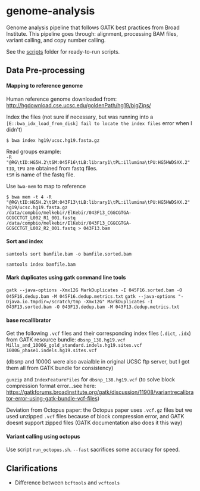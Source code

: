 # genome-analysis
Genome analysis pipeline that follows GATK best practices from Broad Institute. This pipeline goes through: alignment, processing BAM files, variant calling, and copy number calling. 

See the [scripts](https://github.com/programmingprincess/genome-analysis/tree/master/scripts) folder for ready-to-run scripts. 

## Data Pre-processing 

#### Mapping to reference genome 

Human reference genome downloaded from:
http://hgdownload.cse.ucsc.edu/goldenPath/hg19/bigZips/

Index the files (not sure if necessary, but was running into a `[E::bwa_idx_load_from_disk] fail to locate the index files` error when I didn't)

`$ bwa index hg19/ucsc.hg19.fasta.gz` 

Read groups example:  
`-R "@RG\tID:HG5H.2\tSM:045F16\tLB:library1\tPL:illumina\tPU:HG5HWDSXX.2"`  
`tID`, `tPU` are obtained from fastq files.   
`tSM` is name of the fastq file. 


Use `bwa-mem` to map to reference  

`$ bwa mem -t 4 -R "@RG\tID:HG5H.2\tSM:043F13\tLB:library1\tPL:illumina\tPU:HG5HWDSXX.2" hg19/ucsc.hg19.fasta.gz /data/compbio/melkebir/ElKebir/043F13_CGGCGTGA-GCGCCTGT_L002_R1_001.fastq /data/compbio/melkebir/ElKebir/043F13_CGGCGTGA-GCGCCTGT_L002_R2_001.fastq > 043F13.bam`

#### Sort and index 

`samtools sort bamfile.bam -o bamfile.sorted.bam`

`samtools index bamfile.bam` 

#### Mark duplicates using gatk command line tools

`gatk --java-options -Xmx12G MarkDuplicates -I 045F16.sorted.bam -O 045F16.dedup.bam -M 045F16.dedup.metrics.txt`
`gatk --java-options "-Djava.io.tmpdir=/scratch/tmp -Xmx12G" MarkDuplicates -I 043F13.sorted.bam -O 043F13.dedup.bam -M 043F13.dedup.metrics.txt`


#### base recallibrator 
Get the following `.vcf` files and their corresponding index files (`.dict`, `.idx`) from GATK resource bundle: 
`dbsnp_138.hg19.vcf`
`Mills_and_1000G_gold_standard.indels.hg19.sites.vcf`
`1000G_phase1.indels.hg19.sites.vcf`

(dbsnp and 1000G were also avaialble in original UCSC ftp server, but I got them all from GATK bundle for consistency)

`gunzip` and `IndexFeatureFiles` for `dbsnp_138.hg19.vcf` (to solve block compression format error...see here: https://gatkforums.broadinstitute.org/gatk/discussion/11908/variantrecalibrator-error-using-gatk-bundle-vcf-files)

Deviation from Octopus paper: the Octopus paper uses `.vcf.gz` files but we used unzipped `.vcf` files because of block compression error, and GATK doesnt support zipped files (GATK documentation also does it this way)



#### Variant calling using octopus 

Use script `run_octopus.sh`. 
`--fast` sacrifices some accuracy for speed. 


## Clarifications 
- Difference between `bcftools` and `vcftools`
